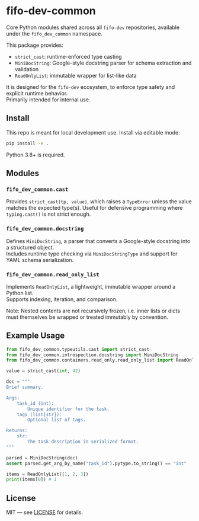 # fifo-dev-common

Core Python modules shared across all `fifo-dev` repositories, available under the `fifo_dev_common`
namespace.

This package provides:

- `strict_cast`: runtime-enforced type casting  
- `MiniDocString`: Google-style docstring parser for schema extraction and validation  
- `ReadOnlyList`: immutable wrapper for list-like data  

It is designed for the `fifo-dev` ecosystem, to enforce type safety and explicit runtime behavior.  
Primarily intended for internal use.

## Install

This repo is meant for local development use. Install via editable mode:

```bash
pip install -e .
```

Python 3.8+ is required.

## Modules

### `fifo_dev_common.cast`

Provides `strict_cast(tp, value)`, which raises a `TypeError` unless the value matches the expected
type(s). Useful for defensive programming where `typing.cast()` is not strict enough.

### `fifo_dev_common.docstring`

Defines `MiniDocString`, a parser that converts a Google-style docstring into a structured object.  
Includes runtime type checking via `MiniDocStringType` and support for YAML schema serialization.

### `fifo_dev_common.read_only_list`

Implements `ReadOnlyList`, a lightweight, immutable wrapper around a Python list.  
Supports indexing, iteration, and comparison.

Note: Nested contents are not recursively frozen, i.e. inner lists or dicts must themselves be 
      wrapped or treated immutably by convention.

## Example Usage

```python
from fifo_dev_common.typeutils.cast import strict_cast
from fifo_dev_common.introspection.docstring import MiniDocString
from fifo_dev_common.containers.read_only.read_only_list import ReadOnlyList

value = strict_cast(int, 42)

doc = """
Brief summary.

Args:
    task_id (int):
        Unique identifier for the task.
    tags (list[str]):
        Optional list of tags.

Returns:
    str:
        The task description in serialized format.
"""

parsed = MiniDocString(doc)
assert parsed.get_arg_by_name("task_id").pytype.to_string() == "int"

items = ReadOnlyList([1, 2, 3])
print(items[0]) # 1
```

## License

MIT — see [LICENSE](LICENSE) for details.